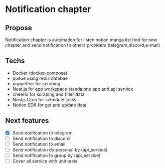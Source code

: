 
 # Notification chapter
 


## Propose
 
 Notification chapter is automation for listen notion manga list find for new chapter and send notification to others providers (telegram,discord,e-mail)



## Techs

 - Docker (docker-compose)
 - queue using redis databae
 - puppeteer for scraping
 - Nest.js for app workspace standalone app and api service
 - cheerio for scraping and filter data
 - Nestjs Cron for schedule tasks
 - Notion SDK for get and update data



## Next features

 - [x] Send notification to telegram
 - [ ] Send notification to discord
 - [ ] Send notification to email
 - [ ] Send notification do personal by (api_service)
 - [ ] Send notification to group by (api_service)
 - [ ] Cover all service with unit tests
